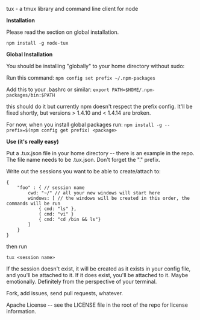 tux - a tmux library and command line client for node

**Installation**

Please read the section on global installation.

```
npm install -g node-tux 
```


**Global Installation**

You should be installing "globally" to your home directory without sudo:

Run this command: ```npm config set prefix ~/.npm-packages```

Add this to your .bashrc or similar: ```export PATH=$HOME/.npm-packages/bin:$PATH```

this should do it but currently npm doesn't respect the prefix config. It'll be fixed shortly, but versions > 1.4.10 and < 1.4.14 are broken.

For now, when you install global packages run: ```npm install -g --prefix=$(npm config get prefix) <package>```



**Use (it's really easy)**

Put a .tux.json file in your home directory -- there is an example in the repo.
The file name needs to be .tux.json. Don't forget the "." prefix.

Write out the sessions you want to be able to create/attach to:

```
{
    "foo" : { // session name
        cwd: "~/" // all your new windows will start here
        windows: [ // the windows will be created in this order, the commands will be run
            { cmd: "ls" }, 
            { cmd: "vi" }
            { cmd: "cd /bin && ls"}
        ]
    }
}
```

then run 
```
tux <session name>
```

If the session doesn't exist, it will be created as it exists in your config file, and you'll be attached to it.
If it does exist, you'll be attached to it. Maybe emotionally. Definitely from the perspective of your terminal.

Fork, add issues, send pull requests, whatever.

Apache License -- see the LICENSE file in the root of the repo for license information.
